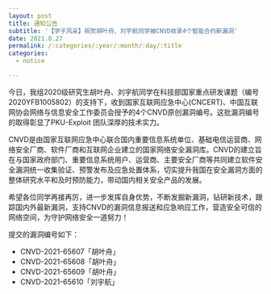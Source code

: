 ```yaml
---
layout: post
title: 通知公告
subtitle: '【学子风采】祝贺胡叶舟、刘宇航同学被CNVD收录4个智能合约新漏洞'
date: 2021.8.27
permalink: /:categories/:year/:month/:day/:title
categories:
  - notice

---
```


今日，我组2020级研究生胡叶舟、刘宇航同学在科技部国家重点研发课题（编号2020YFB1005802）的支持下，收到国家互联网应急中心(CNCERT)、中国互联网协会网络与信息安全工作委员会授予的4个CNVD原创漏洞编号。这批漏洞编号的取得彰显了PKU-Exploit 团队深厚的技术实力。

CNVD是由国家互联网应急中心联合国内重要信息系统单位、基础电信运营商、网络安全厂商、软件厂商和互联网企业建立的国家网络安全漏洞库。CNVD的建立旨在与国家政府部门、重要信息系统用户、运营商、主要安全厂商等共同建立软件安全漏洞统一收集验证、预警发布及应急处置体系，切实提升我国在安全漏洞方面的整体研究水平和及时预防能力，带动国内相关安全产品的发展。 

希望各位同学再接再厉，进一步发挥自身优势，不断发掘新漏洞，钻研新技术，跟踪国内外最新漏洞，支持CNVD的漏洞信息报送和应急响应工作，营造安全可信的网络空间，为守护网络安全一道努力！

提交的漏洞编号如下：
+ CNVD-2021-65607「胡叶舟」
+ CNVD-2021-65608「胡叶舟」
+ CNVD-2021-65609「胡叶舟」
+ CNVD-2021-65610「刘宇航」
